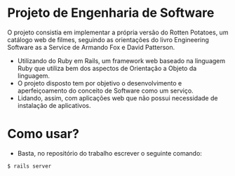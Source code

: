# Projeto de Engenharia de Software

O projeto consistia em implementar a própria versão do Rotten Potatoes, um catálogo web de filmes, seguindo as orientações do livro Engineering Software as a Service de Armando Fox e David Patterson.
* Utilizando do Ruby em Rails, um framework web baseado na linguagem Ruby que utiliza bem dos aspectos de Orientação a Objeto da linguagem.
* O projeto disposto tem por objetivo o desenvolvimento e aperfeiçoamento do conceito de Software como um serviço.
* Lidando, assim, com aplicações web que não possui necessidade de instalação de aplicativos.

# Como usar?

* Basta, no repositório do trabalho escrever o seguinte comando:
```bash
$ rails server
```

